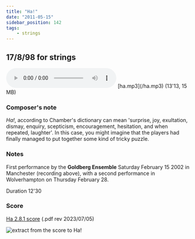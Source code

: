 ```yaml
---
title: "Ha!"
date: "2011-05-15"
sidebar_position: 142
tags:
    - strings
---
```


## 17/8/98 for strings

<audio controls>
  <source src="/ha.mp3"/>
</audio>
[ha.mp3](/ha.mp3) (13'13, 15 MB)

### Composer's note

_Ha!_, according to Chamber's dictionary can mean 'surprise, joy, exultation, dismay, enquiry, scepticism, encouragement, hesitation, and when repeated, laughter'. In this case, you might imagine that the players had finally managed to put together some kind of tricky puzzle.

### Notes

First performance by the **Goldberg Ensemble** Saturday February 15 2002 in Manchester (recording above), with a second performance in Wolverhampton on Thursday February 28.

Duration 12'30

### Score

[Ha 2.8.1 score](pathname:///catalog/ha-2.8.1-score.pdf "Ha 2.8.1 score") (.pdf rev 2023/07/05)

![extract from the score to Ha!](/img/ha.png "Ha!")